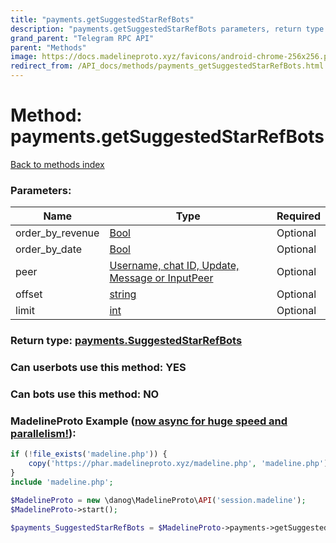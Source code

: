 ```yaml
---
title: "payments.getSuggestedStarRefBots"
description: "payments.getSuggestedStarRefBots parameters, return type and example"
grand_parent: "Telegram RPC API"
parent: "Methods"
image: https://docs.madelineproto.xyz/favicons/android-chrome-256x256.png
redirect_from: /API_docs/methods/payments_getSuggestedStarRefBots.html
---
```

# Method: payments.getSuggestedStarRefBots
[Back to methods index](index.html)



### Parameters:

| Name     |    Type       | Required |
|----------|---------------|----------|
|order\_by\_revenue|[Bool](/API_docs/types/Bool.html) | Optional|
|order\_by\_date|[Bool](/API_docs/types/Bool.html) | Optional|
|peer|[Username, chat ID, Update, Message or InputPeer](/API_docs/types/InputPeer.html) | Optional|
|offset|[string](/API_docs/types/string.html) | Optional|
|limit|[int](/API_docs/types/int.html) | Optional|


### Return type: [payments.SuggestedStarRefBots](/API_docs/types/payments.SuggestedStarRefBots.html)

### Can userbots use this method: **YES**

### Can bots use this method: **NO**


### MadelineProto Example ([now async for huge speed and parallelism!](https://docs.madelineproto.xyz/docs/ASYNC.html)):


```php
if (!file_exists('madeline.php')) {
    copy('https://phar.madelineproto.xyz/madeline.php', 'madeline.php');
}
include 'madeline.php';

$MadelineProto = new \danog\MadelineProto\API('session.madeline');
$MadelineProto->start();

$payments_SuggestedStarRefBots = $MadelineProto->payments->getSuggestedStarRefBots(order_by_revenue: $Bool, order_by_date: $Bool, peer: $InputPeer, offset: 'string', limit: $int, );
```

